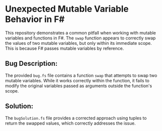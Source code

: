 # Unexpected Mutable Variable Behavior in F#

This repository demonstrates a common pitfall when working with mutable variables and functions in F#.  The `swap` function appears to correctly swap the values of two mutable variables, but only within its immediate scope. This is because F# passes mutable variables by reference.

## Bug Description:
The provided `bug.fs` file contains a function `swap` that attempts to swap two mutable variables.  While it works correctly within the function, it fails to modify the original variables passed as arguments outside the function's scope. 

## Solution:
The `bugSolution.fs` file provides a corrected approach using tuples to return the swapped values, which correctly addresses the issue.